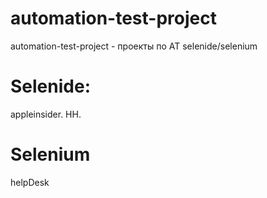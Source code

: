 # automation-test-project
automation-test-project - проекты по AT selenide/selenium

# Selenide:
  appleinsider.
  HH.
# Selenium
  helpDesk
